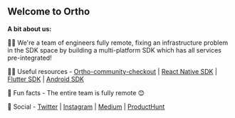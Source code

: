 ## Welcome to Ortho

 
**A bit about us:**

🙋‍♀️ We're a team of engineers fully remote, fixing an infrastructure problem in the SDK space by building a multi-platform SDK which has all services pre-integrated! 

👩‍💻 Useful resources - [Ortho-community-checkout](https://github.com/OrthoHQ/ortho-community-checkout) |   [React Native SDK](https://github.com/OrthoHQ/react-native-ortho) | [Flutter SDK](https://github.com/OrthoHQ/flutter-ortho) | [Android SDK](https://github.com/OrthoHQ/android-ortho)

🍿 Fun facts - The entire team is fully remote 😊

💬 Social - [Twitter](https://twitter.com/tryortho) | [Instagram](https://www.instagram.com/tryortho/) | [Medium](https://medium.com/tryortho) | [ProductHunt](https://www.producthunt.com/posts/ortho)
  
